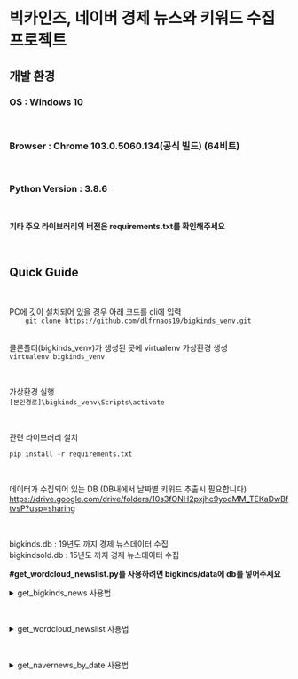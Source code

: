 
# 빅카인즈, 네이버 경제 뉴스와 키워드 수집 프로젝트  

## 개발 환경

### OS : Windows 10  
&nbsp;
### Browser : Chrome 103.0.5060.134(공식 빌드) (64비트)  
&nbsp;

### Python Version : 3.8.6  
&nbsp;
  

**기타 주요 라이브러리의 버전은 requirements.txt를 확인해주세요**  

&nbsp;

## Quick Guide
&nbsp;

PC에 깃이 설치되어 있을 경우 아래 코드를 cli에 입력  
`    
git clone https://github.com/dlfrnaos19/bigkinds_venv.git
`  
&nbsp;

클론폴더(bigkinds_venv)가 생성된 곳에 virtualenv 가상환경 생성  
`
virtualenv bigkinds_venv
`

&nbsp;

가상환경 실행  
`
[본인경로]\bigkinds_venv\Scripts\activate
`

&nbsp;

관련 라이브러리 설치

`
pip install -r requirements.txt
`

&nbsp;

데이터가 수집되어 있는 DB (DB내에서 날짜별 키워드 추출시 필요합니다)  
https://drive.google.com/drive/folders/10s3fONH2pxjhc9yodMM_TEKaDwBftvsP?usp=sharing  

&nbsp;

bigkinds.db : 19년도 까지 경제 뉴스데이터 수집  
bigkindsold.db : 15년도 까지 경제 뉴스데이터 수집  

**#get_wordcloud_newslist.py를 사용하려면 bigkinds/data에 db를 넣어주세요**  

<details>
<summary>get_bigkinds_news 사용법</summary>

<div markdown="1">

1. bigkinds의 일자별 경제 기사를 셀레늄으로 검색하고, csv를 받는 과정에서 로그인이 필요하기 때문에, 로그인이 필요합니다.  

2. bigkinds경로내에 .env 파일을 만드시고, 안에 id = 아이디, pwd = 패스워드를 입력해주세요(환경변수를 통해 읽어옵니다)  
다운받은 excel 파일을 bigkinds.db에 'dYYYYMMDD'형태 테이블로 저장합니다. table이 존재하면 replace되니 주의하세요  
3. 다운 받은 excel 파일은 삭제합니다  
4. 스크립트의 실행  -s는 start day, -e는 end day 입니다  

&nbsp;

`
python get_bigkinds_news.py -s YYYYMMDD -e YYYYMMDD  
`
</div>
</details>

&nbsp;

<details>
<summary> get_wordcloud_newslist 사용법</summary>

<div markdown="1">

1. 날짜와 키워드를 입력값으로 받아, db내에 해당 날짜를 검색해서 당일의 키워드로 워드클라우드를 생성하고, 해당 키워드가 존재하는 뉴스 기사 데이터프레임을 반환합니다
2. 실행하면 워드클라우드는 wordcloud.png, df는 news_list.csv생성
3. 날짜와 키워드는 길이 2이상의 iterable한 객체가 필요합니다
4. 키워드가 존재하지 않을 시 값이 없어 에러가 발생할 수 있습니다
5. 입력값 2가지 target_date, keyword_list를 넣고 get_wordcloud_newslist를 호출하면 wordcloud, news_list_df 객체가 튜플로 반환되는데, 이때 워드클라우드의 이미지를 보려면 wordcloud.to_image()를, 저장하려면 to_file(파일명)을 작성하면 됩니다. news_list_df는 저장하려면 news_list_df.to_csv(파일명,index=False)로 하면 되겠습니다.  

</div>
</details>

&nbsp;

<details>
<summary>get_navernews_by_date 사용법</summary>

<div markdown="1">

1. requests를 통해 네이버의 검색엔진에 해당 일자에 맞는 검색을 하고, 뉴스제목과 링크를 가져오며, 연관검색어가 있으면 같이 가져옵니다
2. 연관검색어는 나오기도, 안나오기도 합니다
3. get_naver_news_soup(검색시작날짜, 검색종료날짜, 키워드)를 입력하면 타이틀 리스트, 링크 리스트, 연관검색어 리스트가 튜플로 반환됩니다

</div>
</details>